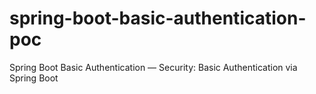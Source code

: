 # spring-boot-basic-authentication-poc
Spring Boot Basic Authentication — Security: Basic Authentication via Spring Boot
